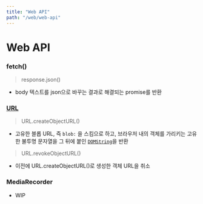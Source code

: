 ```yaml
---
title: "Web API"
path: "/web/web-api"
---
```


# Web API

### fetch()

> response.json()

- body 텍스트를 json으로 바꾸는 결과로 해결되는 promise를 반환

### [URL](https://developer.mozilla.org/ko/docs/Web/API/URL)

>  URL.createObjectURL()

- 고유한 블롭 URL, 즉 `blob:` 을 스킴으로 하고, 브라우저 내의 객체를 가리키는 고유한 불투명 문자열을 그 뒤에 붙인 [`DOMString`](https://developer.mozilla.org/ko/docs/Web/API/DOMString)을 반환

> URL.revokeObjectURL()

- 이전에 URL.createObjectURL()로 생성한 객체 URL을 취소

### MediaRecorder

- WIP

